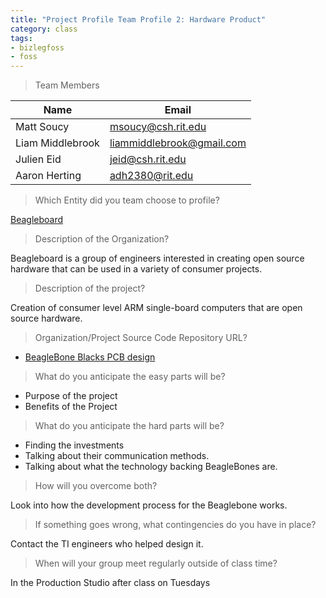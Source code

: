 ```yaml
---
title: "Project Profile Team Profile 2: Hardware Product"
category: class
tags:
- bizlegfoss
- foss
---
```


> Team Members

| Name             | Email                       |
|------------------|-----------------------------|
| Matt Soucy       | <msoucy@csh.rit.edu>        |
| Liam Middlebrook | <liammiddlebrook@gmail.com> |
| Julien Eid       | <jeid@csh.rit.edu>          |
| Aaron Herting    | <adh2380@rit.edu>           |


> Which Entity did you team choose to profile?

[Beagleboard](http://beagleboard.org/)

> Description of the Organization?

Beagleboard is a group of engineers interested in creating open source hardware that can be used in a variety of consumer projects.

> Description of the project?

Creation of consumer level ARM single-board computers that are open source hardware.

> Organization/Project Source Code Repository URL?

- [BeagleBone Blacks PCB design](https://upverter.com/Beagle/afdfe0be7c0bcec5/BeagleBoneBlack/)

> What do you anticipate the easy parts will be?

- Purpose of the project
- Benefits of the Project

> What do you anticipate the hard parts will be?

- Finding the investments
- Talking about their communication methods.
- Talking about what the technology backing BeagleBones are.

> How will you overcome both?

Look into how the development process for the Beaglebone works.

> If something goes wrong, what contingencies do you have in place?

Contact the TI engineers who helped design it.

> When will your group meet regularly outside of class time?

In the Production Studio after class on Tuesdays

